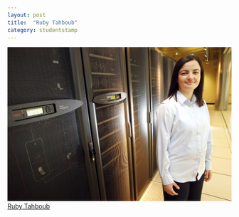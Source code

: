 ```yaml
---
layout: post
title:  "Ruby Tahboub"
category: studentstamp
---
```

<a href="https://www.cs.purdue.edu/homes/rtahboub/">
  <img src="assets/ruby.jpg" alt="Ruby Tahboub">
  <span class="student-name">Ruby Tahboub</span>
</a>
